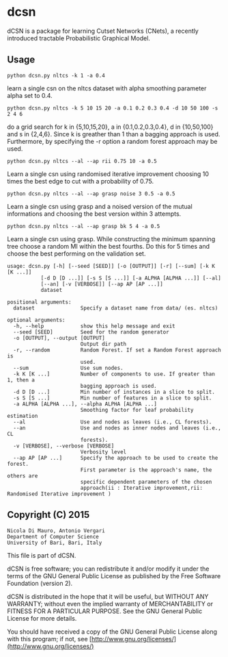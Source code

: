 # dcsn
dCSN is a package for learning Cutset Networks (CNets), a recently introduced tractable Probabilistic Graphical Model.

## Usage

    python dcsn.py nltcs -k 1 -a 0.4

learn a single csn on the nltcs dataset with alpha smoothing parameter
alpha set to 0.4.

    python dcsn.py nltcs -k 5 10 15 20 -a 0.1 0.2 0.3 0.4 -d 10 50 100 -s 2 4 6 

do a grid search for k in {5,10,15,20}, a in {0.1,0.2,0.3,0.4}, d in
{10,50,100} and s in {2,4,6}. Since k is greather than 1 than a
bagging approach is used. Furthermore, by specifying the -r option a
random forest approach may be used.

    python dcsn.py nltcs --al --ap rii 0.75 10 -a 0.5
Learn a single csn using randomised iterative improvement choosing 10 times the best edge to cut with a probability of 0.75.

    python dcsn.py nltcs --al --ap grasp noise 3 0.5 -a 0.5
Learn a single csn using grasp and a noised version of the mutual informations and choosing the best version within 3 attempts.

    python dcsn.py nltcs --al --ap grasp bk 5 4 -a 0.5
Learn a single csn using grasp. While constructing the minimum spanning tree choose a random MI within the best fourths. Do this for 5 times and choose the best performing on the validation set. 

    usage: dcsn.py [-h] [--seed [SEED]] [-o [OUTPUT]] [-r] [--sum] [-k K [K ...]]
               [-d D [D ...]] [-s S [S ...]] [-a ALPHA [ALPHA ...]] [--al]
               [--an] [-v [VERBOSE]] [--ap AP [AP ...]]
               dataset

    positional arguments:
      dataset               Specify a dataset name from data/ (es. nltcs)
    
    optional arguments:
      -h, --help            show this help message and exit
      --seed [SEED]         Seed for the random generator
      -o [OUTPUT], --output [OUTPUT]
                            Output dir path
      -r, --random          Random Forest. If set a Random Forest approach is
                            used.
      --sum                 Use sum nodes.
      -k K [K ...]          Number of components to use. If greater than 1, then a
                            bagging approach is used.
      -d D [D ...]          Min number of instances in a slice to split.
      -s S [S ...]          Min number of features in a slice to split.
      -a ALPHA [ALPHA ...], --alpha ALPHA [ALPHA ...]
                            Smoothing factor for leaf probability estimation
      --al                  Use and nodes as leaves (i.e., CL forests).
      --an                  Use and nodes as inner nodes and leaves (i.e., CL
                            forests).
      -v [VERBOSE], --verbose [VERBOSE]
                            Verbosity level
      --ap AP [AP ...]      Specify the approach to be used to create the forest.
                            First parameter is the approach's name, the others are
                            specific dependent parameters of the chosen
                            approach(ii : Iterative improvement,rii: Randomised Iterative improvement )


## Copyright (C) 2015

    Nicola Di Mauro, Antonio Vergari 
    Department of Computer Science 
    University of Bari, Bari, Italy 

This file is part of dCSN.
    
dCSN is free software; you can redistribute it and/or modify it under the terms of the GNU General Public License as published by the Free Software Foundation (version 2).

dCSN is distributed in the hope that it will be useful, but WITHOUT ANY WARRANTY; without even the implied warranty of MERCHANTABILITY or FITNESS FOR A PARTICULAR PURPOSE.  See the GNU General Public License for more details.

You should have received a copy of the GNU General Public License along with this program; if not,
see [http://www.gnu.org/licenses/](http://www.gnu.org/licenses/) 

